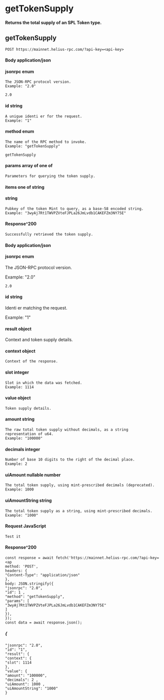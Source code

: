 # getTokenSupply

#### Returns the total supply of an SPL Token type.

## getTokenSupply

```
POST https://mainnet.helius-rpc.com/?api-key=<api-key>
```
#### Body application/json

#### jsonrpc enum

```
The JSON-RPC protocol version.
Example: "2.0"
```
```
2.0
```
#### id string

```
A unique identi er for the request.
Example: "1"
```
#### method enum

```
The name of the RPC method to invoke.
Example: "getTokenSupply"
```
```
getTokenSupply
```
#### params array of one of

```
Parameters for querying the token supply.
```
#### items one of string

#### string

```
Pubkey of the token Mint to query, as a base-58 encoded string.
Example: "3wyAj7Rt1TWVPZVteFJPLa26JmLvdb1CAKEFZm3NY75E"
```
#### Response^200

```
Successfully retrieved the token supply.
```
#### Body application/json


#### jsonrpc enum

The JSON-RPC protocol version.

Example: "2.0"

```
2.0
```
#### id string

Identi er matching the request.

Example: "1"

#### result object

Context and token supply details.

#### context object

```
Context of the response.
```
#### slot integer

```
Slot in which the data was fetched.
Example: 1114
```
#### value object

```
Token supply details.
```
#### amount string

```
The raw total token supply without decimals, as a string representation of u64.
Example: "100000"
```
#### decimals integer

```
Number of base 10 digits to the right of the decimal place.
Example: 2
```
#### uiAmount nullable number

```
The total token supply, using mint-prescribed decimals (deprecated).
Example: 1000
```
#### uiAmountString string

```
The total token supply as a string, using mint-prescribed decimals.
Example: "1000"
```

#### Request JavaScript

```
Test it
```
#### Response^200

```
const response = await fetch('https://mainnet.helius-rpc.com/?api-key=<ap
method: 'POST',
headers: {
"Content-Type": "application/json"
},
body: JSON.stringify({
"jsonrpc": "2.0",
"id": 1 ,
"method": "getTokenSupply",
"params": [
"3wyAj7Rt1TWVPZVteFJPLa26JmLvdb1CAKEFZm3NY75E"
]
}),
});
const data = await response.json();
```
##### {

```
"jsonrpc": "2.0",
"id": "1",
"result": {
"context": {
"slot": 1114
},
"value": {
"amount": "100000",
"decimals": 2 ,
"uiAmount": 1000 ,
"uiAmountString": "1000"
}
```